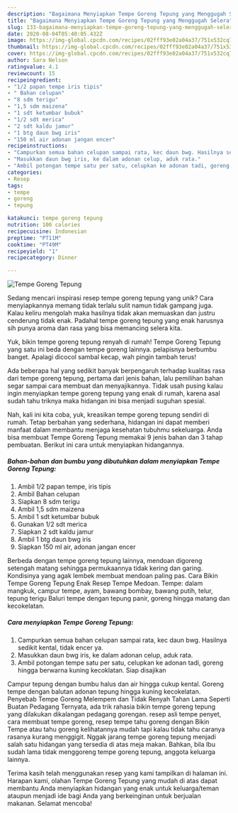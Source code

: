 ```yaml
---
description: "Bagaimana Menyiapkan Tempe Goreng Tepung yang Menggugah Selera"
title: "Bagaimana Menyiapkan Tempe Goreng Tepung yang Menggugah Selera"
slug: 133-bagaimana-menyiapkan-tempe-goreng-tepung-yang-menggugah-selera
date: 2020-08-04T05:40:05.432Z
image: https://img-global.cpcdn.com/recipes/02fff93e02a04a37/751x532cq70/tempe-goreng-tepung-foto-resep-utama.jpg
thumbnail: https://img-global.cpcdn.com/recipes/02fff93e02a04a37/751x532cq70/tempe-goreng-tepung-foto-resep-utama.jpg
cover: https://img-global.cpcdn.com/recipes/02fff93e02a04a37/751x532cq70/tempe-goreng-tepung-foto-resep-utama.jpg
author: Sara Nelson
ratingvalue: 4.1
reviewcount: 15
recipeingredient:
- "1/2 papan tempe iris tipis"
- " Bahan celupan"
- "8 sdm terigu"
- "1,5 sdm maizena"
- "1 sdt ketumbar bubuk"
- "1/2 sdt merica"
- "2 sdt kaldu jamur"
- "1 btg daun bwg iris"
- "150 ml air adonan jangan encer"
recipeinstructions:
- "Campurkan semua bahan celupan sampai rata, kec daun bwg. Hasilnya sedikit kental, tidak encer ya."
- "Masukkan daun bwg iris, ke dalam adonan celup, aduk rata."
- "Ambil potongan tempe satu per satu, celupkan ke adonan tadi, goreng hingga berwarna kuning kecoklatan. Siap disajikan"
categories:
- Resep
tags:
- tempe
- goreng
- tepung

katakunci: tempe goreng tepung 
nutrition: 100 calories
recipecuisine: Indonesian
preptime: "PT11M"
cooktime: "PT49M"
recipeyield: "1"
recipecategory: Dinner

---
```



![Tempe Goreng Tepung](https://img-global.cpcdn.com/recipes/02fff93e02a04a37/751x532cq70/tempe-goreng-tepung-foto-resep-utama.jpg)

Sedang mencari inspirasi resep tempe goreng tepung yang unik? Cara menyiapkannya memang tidak terlalu sulit namun tidak gampang juga. Kalau keliru mengolah maka hasilnya tidak akan memuaskan dan justru cenderung tidak enak. Padahal tempe goreng tepung yang enak harusnya sih punya aroma dan rasa yang bisa memancing selera kita.

Yuk, bikin tempe goreng tepung renyah di rumah! Tempe Goreng Tepung yang satu ini beda dengan tempe goreng lainnya. pelapisnya berbumbu banget. Apalagi dicocol sambal kecap, wah pingin tambah terus!

Ada beberapa hal yang sedikit banyak berpengaruh terhadap kualitas rasa dari tempe goreng tepung, pertama dari jenis bahan, lalu pemilihan bahan segar sampai cara membuat dan menyajikannya. Tidak usah pusing kalau ingin menyiapkan tempe goreng tepung yang enak di rumah, karena asal sudah tahu triknya maka hidangan ini bisa menjadi suguhan spesial.


Nah, kali ini kita coba, yuk, kreasikan tempe goreng tepung sendiri di rumah. Tetap berbahan yang sederhana, hidangan ini dapat memberi manfaat dalam membantu menjaga kesehatan tubuhmu sekeluarga. Anda bisa membuat Tempe Goreng Tepung memakai 9 jenis bahan dan 3 tahap pembuatan. Berikut ini cara untuk menyiapkan hidangannya.

<!--inarticleads1-->

##### Bahan-bahan dan bumbu yang dibutuhkan dalam menyiapkan Tempe Goreng Tepung:

1. Ambil 1/2 papan tempe, iris tipis
1. Ambil  Bahan celupan
1. Siapkan 8 sdm terigu
1. Ambil 1,5 sdm maizena
1. Ambil 1 sdt ketumbar bubuk
1. Gunakan 1/2 sdt merica
1. Siapkan 2 sdt kaldu jamur
1. Ambil 1 btg daun bwg iris
1. Siapkan 150 ml air, adonan jangan encer


Berbeda dengan tempe goreng tepung lainnya, mendoan digoreng setengah matang sehingga permukaannya tidak kering dan garing. Kondisinya yang agak lembek membuat mendoan paling pas. Cara Bikin Tempe Goreng Tepung Enak Resep Tempe Medoan. Tempe: dalam mangkuk, campur tempe, ayam, bawang bombay, bawang putih, telur, tepung terigu Baluri tempe dengan tepung panir, goreng hingga matang dan kecokelatan. 

<!--inarticleads2-->

##### Cara menyiapkan Tempe Goreng Tepung:

1. Campurkan semua bahan celupan sampai rata, kec daun bwg. Hasilnya sedikit kental, tidak encer ya.
1. Masukkan daun bwg iris, ke dalam adonan celup, aduk rata.
1. Ambil potongan tempe satu per satu, celupkan ke adonan tadi, goreng hingga berwarna kuning kecoklatan. Siap disajikan


Campur tepung dengan bumbu halus dan air hingga cukup kental. Goreng tempe dengan balutan adonan tepung hingga kuning kecokelatan. Penyebab Tempe Goreng Melempem dan Tidak Renyah Tahan Lama Seperti Buatan Pedagang Ternyata, ada trik rahasia bikin tempe goreng tepung yang dilakukan dikalangan pedagang gorengan. resep asli tempe penyet, cara membuat tempe goreng, resep tempe tahu goreng dengan Bikin Tempe atau tahu goreng kelihatannya mudah tapi kalau tidak tahu caranya rasanya kurang menggigit. Nggak jarang tempe goreng tepung menjadi salah satu hidangan yang tersedia di atas meja makan. Bahkan, bila Ibu sudah lama tidak menggoreng tempe goreng tepung, anggota keluarga lainnya. 

Terima kasih telah menggunakan resep yang kami tampilkan di halaman ini. Harapan kami, olahan Tempe Goreng Tepung yang mudah di atas dapat membantu Anda menyiapkan hidangan yang enak untuk keluarga/teman ataupun menjadi ide bagi Anda yang berkeinginan untuk berjualan makanan. Selamat mencoba!
